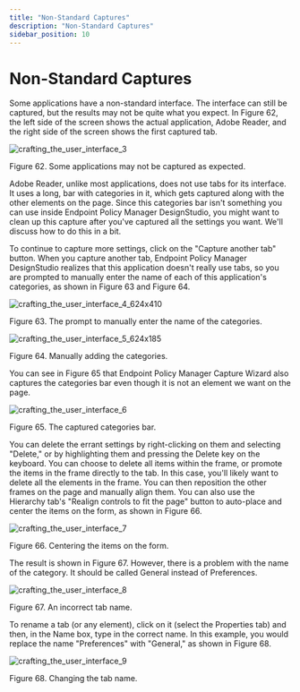 ```yaml
---
title: "Non-Standard Captures"
description: "Non-Standard Captures"
sidebar_position: 10
---
```


# Non-Standard Captures

Some applications have a non-standard interface. The interface can still be captured, but the
results may not be quite what you expect. In Figure 62, the left side of the screen shows the actual
application, Adobe Reader, and the right side of the screen shows the first captured tab.

![crafting_the_user_interface_3](/images/endpointpolicymanager/applicationsettings/designstudio/userinterface/manualedits/crafting_the_user_interface_3.webp)

Figure 62. Some applications may not be captured as expected.

Adobe Reader, unlike most applications, does not use tabs for its interface. It uses a long, bar
with categories in it, which gets captured along with the other elements on the page. Since this
categories bar isn't something you can use inside Endpoint Policy Manager DesignStudio, you might
want to clean up this capture after you've captured all the settings you want. We'll discuss how to
do this in a bit.

To continue to capture more settings, click on the "Capture another tab" button. When you capture
another tab, Endpoint Policy Manager DesignStudio realizes that this application doesn't really use
tabs, so you are prompted to manually enter the name of each of this application's categories, as
shown in Figure 63 and Figure 64.

![crafting_the_user_interface_4_624x410](/images/endpointpolicymanager/applicationsettings/designstudio/userinterface/manualedits/crafting_the_user_interface_4_624x410.webp)

Figure 63. The prompt to manually enter the name of the categories.

![crafting_the_user_interface_5_624x185](/images/endpointpolicymanager/applicationsettings/designstudio/userinterface/manualedits/crafting_the_user_interface_5_624x185.webp)

Figure 64. Manually adding the categories.

You can see in Figure 65 that Endpoint Policy Manager Capture Wizard also captures the categories
bar even though it is not an element we want on the page.

![crafting_the_user_interface_6](/images/endpointpolicymanager/applicationsettings/designstudio/userinterface/manualedits/crafting_the_user_interface_6.webp)

Figure 65. The captured categories bar.

You can delete the errant settings by right-clicking on them and selecting "Delete," or by
highlighting them and pressing the Delete key on the keyboard. You can choose to delete all items
within the frame, or promote the items in the frame directly to the tab. In this case, you'll likely
want to delete all the elements in the frame. You can then reposition the other frames on the page
and manually align them. You can also use the Hierarchy tab's "Realign controls to fit the page"
button to auto-place and center the items on the form, as shown in Figure 66.

![crafting_the_user_interface_7](/images/endpointpolicymanager/applicationsettings/designstudio/userinterface/manualedits/crafting_the_user_interface_7.webp)

Figure 66. Centering the items on the form.

The result is shown in Figure 67. However, there is a problem with the name of the category. It
should be called General instead of Preferences.

![crafting_the_user_interface_8](/images/endpointpolicymanager/applicationsettings/designstudio/userinterface/manualedits/crafting_the_user_interface_8.webp)

Figure 67. An incorrect tab name.

To rename a tab (or any element), click on it (select the Properties tab) and then, in the Name box,
type in the correct name. In this example, you would replace the name "Preferences" with "General,"
as shown in Figure 68.

![crafting_the_user_interface_9](/images/endpointpolicymanager/applicationsettings/designstudio/userinterface/manualedits/crafting_the_user_interface_9.webp)

Figure 68. Changing the tab name.

